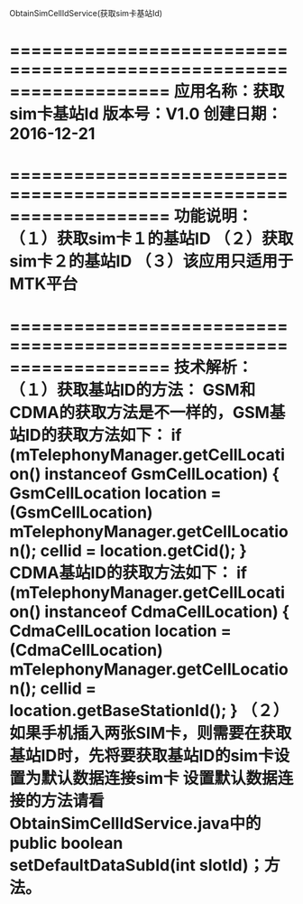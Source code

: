 ObtainSimCellIdService(获取sim卡基站Id)

===================================================================
应用名称：获取sim卡基站Id
版本号：V1.0
创建日期：2016-12-21
=============================================================

===================================================================
功能说明：
	（１）获取sim卡１的基站ID
	（２）获取sim卡２的基站ID
	（３）该应用只适用于MTK平台
=============================================================

===================================================================
技术解析：
	（１）获取基站ID的方法：
			GSM和CDMA的获取方法是不一样的，GSM基站ID的获取方法如下：
				if (mTelephonyManager.getCellLocation() instanceof GsmCellLocation) {
					GsmCellLocation location = (GsmCellLocation) mTelephonyManager.getCellLocation();
					cellid = location.getCid();
				}
			CDMA基站ID的获取方法如下：
				if (mTelephonyManager.getCellLocation() instanceof CdmaCellLocation) {
					CdmaCellLocation location = (CdmaCellLocation) mTelephonyManager.getCellLocation();
					cellid = location.getBaseStationId();
				}
	（２）如果手机插入两张SIM卡，则需要在获取基站ID时，先将要获取基站ID的sim卡设置为默认数据连接sim卡
	设置默认数据连接的方法请看ObtainSimCellIdService.java中的public boolean setDefaultDataSubId(int slotId)；方法。
=============================================================

